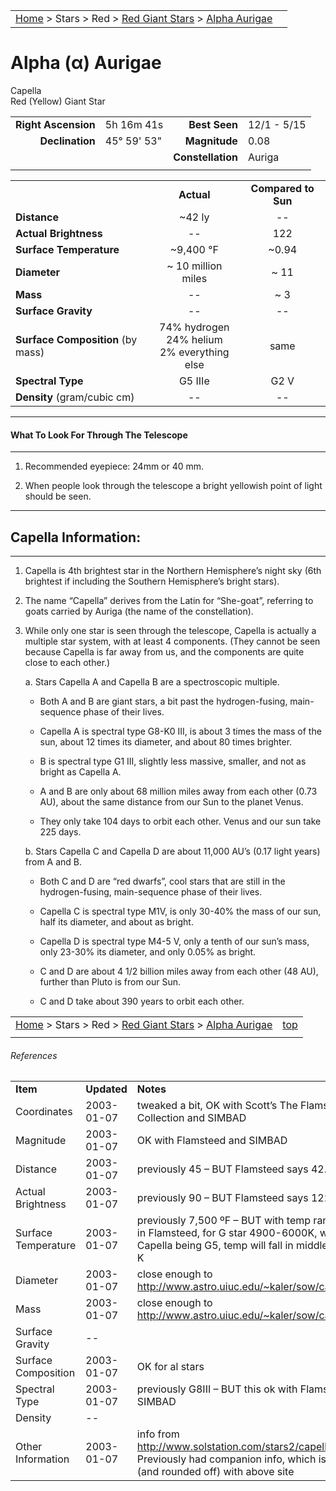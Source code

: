 <script src="../../js/whatsup.js"></script>
<script type="text/javascript">
	var objectName ="Capella"
	var objectDesc ="Alpha Aurigae<br/>Red (Yellow) Giant Star<br/>in the Constellation<br/>Auriga"
	var objectImage=""
</script>

|    |    |
|:---|---:|
|[Home](/notes/#object-notes) > Stars > Red > [Red Giant Stars](../!red-giant-stars) > [Alpha Aurigae](#alpha-aurigae)|  <div id=whatsup></div> |

# Alpha (&alpha;) Aurigae
Capella<br/>
Red (Yellow) Giant Star

|   |   |   |   |
|--:|:--|--:|:--|
|**Right Ascension**|5h 16m 41s|**Best Seen**| 12/1 - 5/15 |
|**Declination**|45&deg; 59' 53"|**Magnitude**| 0.08 |
|  |  |**Constellation**|Auriga|
|  |  |  |


|  |  |  |
|--|:--:|:--:|
|  |**Actual**|**Compared to Sun**|
|**Distance**| ~42 ly | -- |
|**Actual Brightness**| -- | 122 |
|**Surface Temperature**| ~9,400 &deg;F| ~0.94 |
|**Diameter**| ~ 10 million miles | ~ 11 |
|**Mass**|--| ~ 3 |
|**Surface Gravity**|--|--|
|**Surface Composition** (by mass)|74% hydrogen<br>24% helium<br>2% everything else|same|
|**Spectral Type**| G5 IIIe | G2 V |
|**Density** (gram/cubic cm)|--|--|

---
#### What To Look For Through The Telescope
---

1.  Recommended eyepiece: 24mm or 40 mm.

1.  When people look through the telescope a bright yellowish point of light should be seen.

---
## Capella Information:
---

1.  Capella is 4th brightest star in the Northern Hemisphere’s night sky (6th brightest if including the Southern Hemisphere’s bright stars).

1.  The name “Capella” derives from the Latin for “She-goat”, referring to goats carried by Auriga (the name of the constellation).
 
1.  While only one star is seen through the telescope, Capella is actually a multiple star system, with at least 4 components.  (They cannot be seen because Capella is far away from us, and the components are quite close to each other.)

    a.  Stars Capella A and Capella B are a spectroscopic multiple.

      * Both A and B are giant stars, a bit past the hydrogen-fusing, main-sequence phase of their lives.

      * Capella A is spectral type G8-K0 III, is about 3 times the mass of the sun, about 12 times its diameter, and about 80 times brighter.

      * B is spectral type G1 III, slightly less massive, smaller, and not as bright as Capella A.

      * A and B are only about 68 million miles away from each other (0.73 AU), about the same distance from our Sun to the planet Venus.

      * They only take 104 days to orbit each other.  Venus and our sun take 225 days.

    b.	Stars Capella C and Capella D are about 11,000 AU’s (0.17 light years) from A and B.

      * Both C and D are “red dwarfs”, cool stars that are still in the hydrogen-fusing, main-sequence phase of their lives.

      * Capella C is spectral type M1V, is only 30-40% the mass of our sun, half its diameter, and about as bright.

      * Capella D is spectral type M4-5 V, only a tenth of our sun’s mass, only 23-30% its diameter, and only 0.05% as bright.

      * C and D are about 4 1/2 billion miles away from each other (48 AU),  further than Pluto is from our Sun.

      * C and D take about 390 years to orbit each other.


|    |    |
|:---|---:|
|[Home](/notes/#object-notes) > Stars > Red > [Red Giant Stars](../!red-giant-stars) > [Alpha Aurigae](#alpha-aurigae) | [top](#alpha-aurigae) |
|    |    |


###### References

|   |   |   |
|---|---|---|
|**Item**|**Updated**|**Notes**| 
|Coordinates|2003-01-07|tweaked a bit, OK with Scott’s The Flamsteed Collection and SIMBAD|
|Magnitude|2003-01-07|OK with Flamsteed and SIMBAD|
|Distance|2003-01-07|previously 45 – BUT Flamsteed says 42.2|
|Actual Brightness|2003-01-07|previously 90 – BUT Flamsteed says 122|
|Surface Temperature|2003-01-07|previously 7,500 ºF – BUT with temp range given in Flamsteed, for G star 4900-6000K, with Capella being G5, temp will fall in middle, at 5450 K|
|Diameter|2003-01-07|close enough to <http://www.astro.uiuc.edu/~kaler/sow/capella.html>|
|Mass|2003-01-07|close enough to <http://www.astro.uiuc.edu/~kaler/sow/capella.html>|
|Surface Gravity| -- |   |
|Surface Composition|2003-01-07|OK for al stars|
|Spectral Type|2003-01-07|previously G8III – BUT this ok with Flamsteed and SIMBAD|
|Density| -- |   |
|Other Information|2003-01-07|info from <http://www.solstation.com/stars2/capella4.htm><br/>Previously had companion info, which is updated (and rounded off) with above site|

